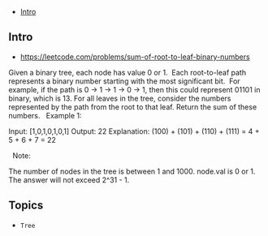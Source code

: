 - [Intro](#intro)

## Intro

- https://leetcode.com/problems/sum-of-root-to-leaf-binary-numbers

Given a binary tree, each node has value 0 or 1.  Each root-to-leaf path represents a binary number starting with the most significant bit.  For example, if the path is 0 -> 1 -> 1 -> 0 -> 1, then this could represent 01101 in binary, which is 13.
For all leaves in the tree, consider the numbers represented by the path from the root to that leaf.
Return the sum of these numbers.
 
Example 1:


Input: [1,0,1,0,1,0,1]
Output: 22
Explanation: (100) + (101) + (110) + (111) = 4 + 5 + 6 + 7 = 22

 
Note:

The number of nodes in the tree is between 1 and 1000.
node.val is 0 or 1.
The answer will not exceed 2^31 - 1.



## Topics

- `Tree`



